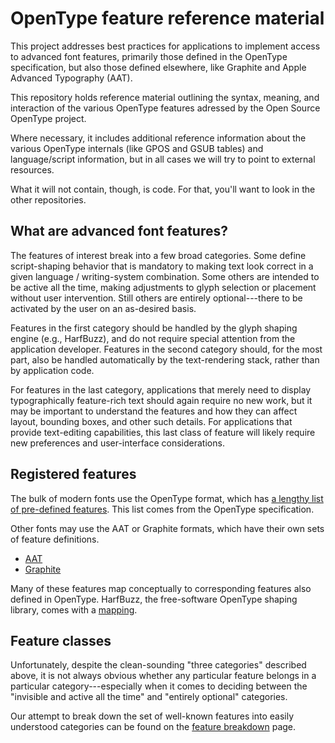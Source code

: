 OpenType feature reference material
===================================

This project addresses best practices for applications to implement
access to advanced font features, primarily those defined in the
OpenType specification, but also those defined elsewhere, like
Graphite and Apple Advanced Typography (AAT).

This repository holds reference material outlining the syntax,
meaning, and interaction of the various OpenType features adressed by
the Open Source OpenType project.

Where necessary, it includes additional reference information
about the various OpenType internals (like GPOS and GSUB tables) and
language/script information, but in all cases we will try to point to
external resources.

What it will not contain, though, is code.  For that, you'll want to
look in the other repositories.


What are advanced font features?
--------------------------------

The features of interest break into a few broad categories.  Some
define script-shaping behavior that is mandatory to making text look
correct in a given language / writing-system combination.  Some others
are intended to be active all the time, making adjustments to glyph
selection or placement without user intervention.  Still others are
entirely optional---there to be activated by the user on an as-desired
basis.

Features in the first category should be handled by the glyph shaping
engine (e.g., HarfBuzz), and do not require special attention from the
application developer.  Features in the second category should, for
the most part, also be handled automatically by the text-rendering
stack, rather than by application code.

For features in the last category, applications that merely need to
display typographically feature-rich text should again require no new
work, but it may be important to understand the features and how they
can affect layout, bounding boxes, and other such details.  For
applications that provide text-editing capabilities, this last class
of feature will likely require new preferences and user-interface
considerations.


Registered features
-------------------

The bulk of modern fonts use the OpenType format, which has [a lengthy
list of pre-defined features](otf-features.md).  This list comes from
the OpenType specification.

Other fonts may use the AAT or Graphite formats, which have their own
sets of feature definitions.  

* [AAT](aat-features.md)
* [Graphite](graphite-features.md)

Many of these features map conceptually to corresponding features also
defined in OpenType.  HarfBuzz, the free-software OpenType shaping
library, comes with a [mapping](harfbuzz-feature-map.md).



Feature classes
---------------

Unfortunately, despite the clean-sounding "three categories" described
above, it is not always obvious whether any particular feature belongs
in a particular category---especially when it comes to deciding
between the "invisible and active all the time" and "entirely
optional" categories.

Our attempt to break down the set of well-known features into easily
understood categories can be found on the [feature
breakdown](feature-breakdown.md) page.
